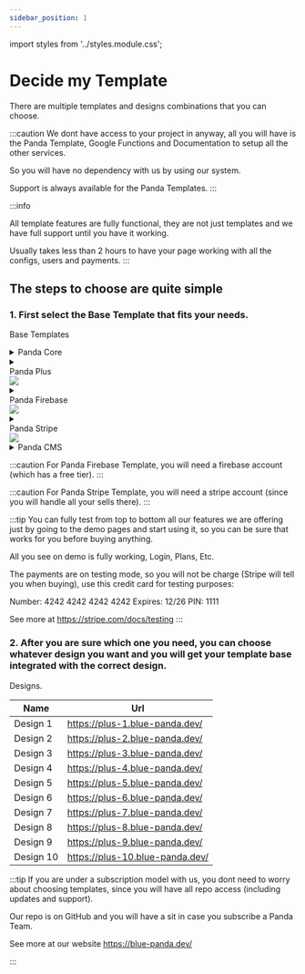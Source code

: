 ```yaml
---
sidebar_position: 1
---
```


import styles from '../styles.module.css';

# Decide my Template

There are multiple templates and designs combinations that you can choose.

:::caution
We dont have access to your project in anyway, all you will have is the Panda Template, Google Functions and Documentation to setup all the other services.

So you will have no dependency with us by using our system.

Support is always available for the Panda Templates.
:::

:::info

All template features are fully functional, they are not just templates and we have full support until you have it working.

Usually takes less than 2 hours to have your page working with all the configs, users and payments.
:::

## The steps to choose are quite simple

###  1. First select the Base Template that fits your needs.

Base Templates

<details>
    <summary> Panda Core</summary>
    <p>This is the free version, contains basic structure, some base components without sections, and dark/light mode</p>
</details>
 <details>
    <summary>
    <div style={{display: 'flex', justifyContent: 'space-between'}}>
    <div>Panda Plus</div>
    <div style={{marginLeft: 'auto'}}><img src={'/img/plus.png'} style={{width: '20px'}} /></div>
    </div>
    </summary>
    <p>(Core Included) This is a landing page, which includes i18n, multiple sections such as Hero, Plans, Products, Features, Why Us, My Numbers, Reviews, Timeline, Customers, Code Example, Subscribe US, Tech Stack, FAQs and Cookies Popup and more components.</p>
    <a href="https://plus.blue-panda.dev/">
        See demo
    </a>
</details>
<details>
<summary>
    <div style={{display: 'flex', justifyContent: 'space-between'}}>
    <div>Panda Firebase</div>
    <div style={{marginLeft: 'auto'}}><img src={'/img/firebase.png'} style={{width: '15px', marginRight: '5px'}} /></div>
    </div>
    </summary>
    <p>(<span className={styles.yellow}>Plus Included</span>) This is all about users features, so you can forget about repetitive features such us Login(email/pass, gmail, github, fb, twitter, etc), Logout, Register, Forgot Password, My Account, Public Profile, Notifications, Avatar (taken from provider), Upload new Avatar, My Storage Page (example to handle assets, upload, download, etc), Hideouts (Example of collaboration page, with live data and share link), Restricted areas and more.</p>
    <a href="https://firebase.blue-panda.dev/">
        See demo
    </a>
</details>
<details>
<summary>
    <div style={{display: 'flex', justifyContent: 'space-between'}}>
        <div>Panda Stripe</div>
        <div style={{marginLeft: 'auto'}}><img src={'/img/stripe.png'} style={{width: '35px', marginRight: '5px'}} /></div>
    </div>
</summary>
    <p>(<span className={styles.orange}>Firebase Included</span>) This is all about payments you will have nice features such as One time payments (Products), Plans (Including Trials), Credits (Spend and Buy), Billing (Including Invoices), Restricted areas just for premium users, My Orders Page , Unlocked Content after buying a Product and more.</p>
    <a href="https://stripe.blue-panda.dev/">
        See demo
    </a>
</details>
<details>
    <summary>Panda CMS</summary>
    <p>Soon</p>
</details>

:::caution
For <span className={styles.orange}>Panda Firebase</span> Template, you will need a firebase account (which has a free tier).
:::


:::caution
For <span className={styles.red}>Panda Stripe</span> Template, you will need a stripe account (since you will handle all your sells there).
:::


:::tip
You can fully test from top to bottom all our features we are offering just by going to the demo pages and start using it, so you can be sure that works for you before buying anything.

All you see on demo is fully working, Login, Plans, Etc.

The payments are on testing mode, so you will not be charge (Stripe will tell you when buying), use this credit card for testing purposes:

Number: 4242 4242 4242 4242
Expires: 12/26
PIN: 1111

See more at https://stripe.com/docs/testing
:::

###  2. After you are sure which one you need, you can choose whatever design you want and you will get your template base integrated with the correct design.

Designs.

| Name      | Url                             |
| --------- | ------------------------------- |
| Design 1  | https://plus-1.blue-panda.dev/  |
| Design 2  | https://plus-2.blue-panda.dev/  |
| Design 3  | https://plus-3.blue-panda.dev/  |
| Design 4  | https://plus-4.blue-panda.dev/  |
| Design 5  | https://plus-5.blue-panda.dev/  |
| Design 6  | https://plus-6.blue-panda.dev/  |
| Design 7  | https://plus-7.blue-panda.dev/  |
| Design 8  | https://plus-8.blue-panda.dev/  |
| Design 9  | https://plus-9.blue-panda.dev/  |
| Design 10 | https://plus-10.blue-panda.dev/ |

:::tip
If you are under a subscription model with us, you dont need to worry about choosing templates, since you will have all repo access (including updates and support).

Our repo is on GitHub and you will have a sit in case you subscribe a Panda Team.

See more at our website https://blue-panda.dev/

:::

